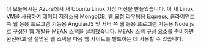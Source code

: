 이 모듈에서는 Azure에서 새 Ubuntu Linux 가상 머신을 만들었습니다. 이 새 Linux VM을 사용하여 데이터 저장소용 MongoDB, 웹 요청 라우팅용 Express, 클라이언트 쪽 웹 응용 프로그램 기능용 AngularJS 및 서버 쪽 웹 응용 프로그램 기능용 Node.js로 구성된 웹 개발용 MEAN 스택을 설치했습니다. MEAN 스택 구성 요소를 준비하면 완전하고 잘 설명된 웹 스택을 다음 웹 사이트를 빌드하는 데 사용할 수 있습니다.
